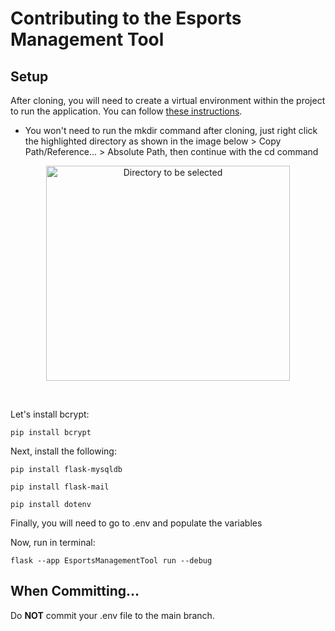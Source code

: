# Contributing to the Esports Management Tool

## Setup
After cloning, you will need to create a virtual environment within the project to run the application. You can follow [these instructions](https://flask.palletsprojects.com/en/stable/installation/#create-an-environment).
- You won't need to run the mkdir command after cloning, just right click the highlighted directory as shown in the image below > Copy Path/Reference... > Absolute Path, then continue with the cd command
<p align="center">
  <img width="390" height="344" alt="Directory to be selected" src="https://github.com/user-attachments/assets/2f32993e-fd39-4dae-b629-e7a516eb3f91" />
</p>
<br />

Let's install bcrypt:
```console
pip install bcrypt
```

Next, install the following:
```console
pip install flask-mysqldb
```
```console
pip install flask-mail
```
```console
pip install dotenv
```

Finally, you will need to go to .env and populate the variables

Now, run in terminal:
```console
flask --app EsportsManagementTool run --debug
```

## When Committing...

Do **NOT** commit your .env file to the main branch.
